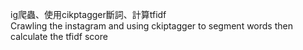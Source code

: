 ig爬蟲、使用cikptagger斷詞、計算tfidf  
Crawling the instagram and using ckiptagger to segment words then calculate the tfidf score

